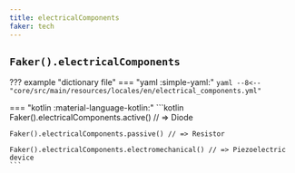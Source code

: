 ```yaml
---
title: electricalComponents
faker: tech
---
```


## `Faker().electricalComponents`

??? example "dictionary file"
    === "yaml :simple-yaml:"
        ```yaml
        --8<-- "core/src/main/resources/locales/en/electrical_components.yml"
        ```

=== "kotlin :material-language-kotlin:"
    ```kotlin
    Faker().electricalComponents.active() // => Diode

    Faker().electricalComponents.passive() // => Resistor

    Faker().electricalComponents.electromechanical() // => Piezoelectric device
    ```
